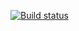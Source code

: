 [![Build status](https://ci.appveyor.com/api/projects/status/j85xx25v7txgo9po?svg=true)](https://ci.appveyor.com/project/nsamoilov190/apici)
